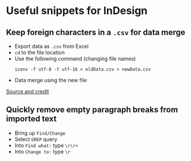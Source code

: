 # Useful snippets for InDesign

## Keep foreign characters in a `.csv` for data merge

- Export data as `.csv` from Excel
- `cd` to the file location
- Use the following command (changing file names)
  ```
  iconv -f utf-8 -t utf-16 < oldData.csv > newData.csv
  ```
- Data merge using the new file

[Source and credit](http://ollehost.dk/blog/2016/02/16/convert-character-encoding-of-a-csv-file-for-indesign-data-merge/)

## Quickly remove empty paragraph breaks from imported text

- Bring up `Find/Change`
- Select `GREP` query
- Into `Find what:` type `\r\r+`
- Into `Change to:` type `\r`
